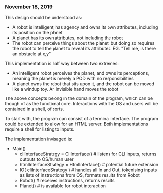 ### November 18, 2019

This design should be understood as:
- A robot is intelligent, has agency and owns its own attributes, including its position on the planet
- A planet has its own attributes, not including the robot
- The robot can perceive things about the planet, but doing so requires the robot to tell the planet to reveal its attributes. EG. "Tell me, is there an obstacle at x,y"

This implementation is half way between two extremes:
- An intelligent robot perceives the planet, and owns its perceptions, meaning the planet is merely a POD with no responsibilities
- A planet owns the robot that sits upon it, and the robot can be moved like a windup toy. An invisible hand moves the robot

The above concepts belong in the domain of the program, which can be though of as the functional core. Interactions with the OS and users will be contained in a shell, of sorts.

To start with, the program can consist of a terminal interface. The program could be extended to allow for an HTML server. Both implementations require a shell for listing to inputs.

The implementation invisaged is:

- Main()
    - cliInterfaceStrategy = CliInterface() # listens for CLI inputs, returns outputs to OS/human user
    - htmlInterfaceStrategy = HtmlInterface() # potential future extension
    - IO( cliInterfaceStrategy ) # handles all In and Out, tokenising inputs as lists of instructions from OS, formats results from Robot
    - Robot() # receives instructions, returns results
    - Planet() # is available for robot interaction

